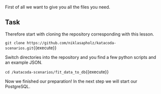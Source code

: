 First of all we want to give you all the files you need.

## Task

Therefore start with cloning the repository corresponding with this lesson.

`git clone https://github.com/niklasapholz/katacoda-scenarios.git`{{execute}}

Switch directories into the repository and you find a few python scripts and an example JSON.

`cd /katacoda-scenarios/fit_data_to_db`{{execute}}

Now we finished our preparation! In the next step we will start our PostgreSQL.

